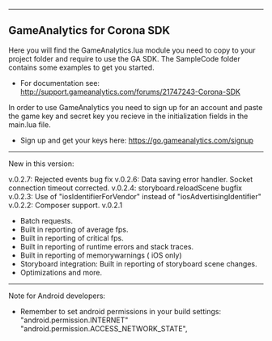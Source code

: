 ---------------------------------------------------------------------------------
GameAnalytics for Corona SDK
---------------------------------------------------------------------------------

Here you will find the GameAnalytics.lua module you need to copy to your project folder and require to use the GA SDK.
The SampleCode folder contains some examples to get you started.

- For documentation see:  http://support.gameanalytics.com/forums/21747243-Corona-SDK

In order to use GameAnalytics you need to sign up for an account and paste the game 
key and secret key you recieve in the initialization fields in the main.lua file.

- Sign up and get your keys here: https://go.gameanalytics.com/signup

---------------------------------------------------------------------------------

New in this version:

v.0.2.7: Rejected events bug fix
v.0.2.6: Data saving error handler. Socket connection timeout corrected.
v.0.2.4: storyboard.reloadScene bugfix
v.0.2.3: Use of "iosIdentifierForVendor" instead of "iosAdvertisingIdentifier"
v.0.2.2: Composer support.
v.0.2.1
+ Batch requests.
+ Built in reporting of average fps.
+ Built in reporting of critical fps.
+ Built in reporting of runtime errors and stack traces.
+ Built in reporting of memorywarnings ( iOS only)
+ Storyboard integration: Built in reporting of storyboard scene changes.
+ Optimizations and more.

---------------------------------------------------------------------------------

Note for Android developers:

- Remember to set android permissions in your build settings:
"android.permission.INTERNET"
"android.permission.ACCESS_NETWORK_STATE",
